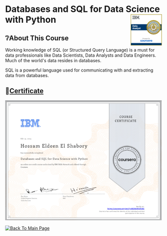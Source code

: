 # Databases and SQL for Data Science with Python <img src="../Assets/Professional_Certificate_-_Data_Analyst.png" align="right" width="100" />

## ❔About This Course

Working knowledge of SQL (or Structured Query Language) is a must for data professionals like Data Scientists, Data Analysts and Data Engineers. Much of the world's data resides in databases.

SQL is a powerful language used for communicating with and extracting data from databases.  


## 🔗[Certificate](https://coursera.org/share/02e9c89f8c8e1ed90e8c3d2a2d08ba29)
![cert](../Assets/06_sql_database_data_science_python.png)

[![Back To Main Page](https://img.shields.io/badge/Back_To_Main_Page-blue?style=for-the-badge)](https://github.com/hossam-elshabory/IBM-Data-Analyst-Professional)

